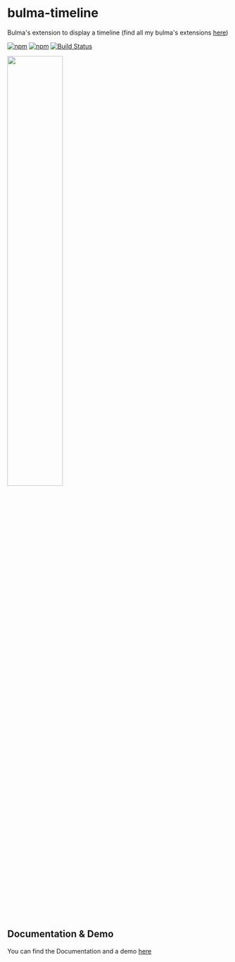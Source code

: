 # bulma-timeline
Bulma's extension to display a timeline
(find all my bulma's extensions [here](https://wikiki.github.io/bulma-extensions/overview))

[![npm](https://img.shields.io/npm/v/bulma-timeline.svg)](https://www.npmjs.com/package/bulma-timeline)
[![npm](https://img.shields.io/npm/dm/bulma-timeline.svg)](https://www.npmjs.com/package/bulma-timeline)
[![Build Status](https://travis-ci.org/Wikiki/bulma-timeline.svg?branch=master)](https://travis-ci.org/Wikiki/bulma-timeline)

<img src="https://img4.hostingpics.net/pics/887099ScreenShot20170812at150229.png" width="50%">

Documentation & Demo
---
You can find the Documentation and a demo [here](https://wikiki.github.io/components/timeline/)
